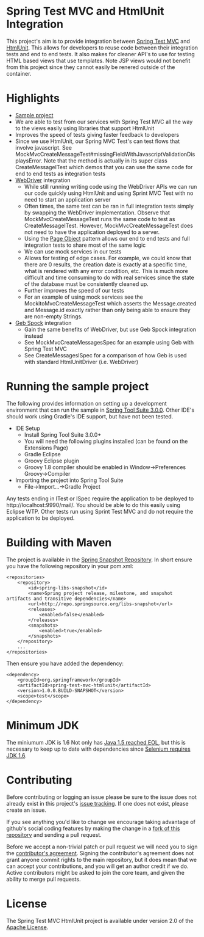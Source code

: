 Spring Test MVC and HtmlUnit Integration
=======================

This project's aim is to provide integration between [Spring Test MVC](https://github.com/SpringSource/spring-test-mvc) and [HtmlUnit](http://htmlunit.sourceforge.net/). This allows for developers to reuse code between their integration tests and end to end tests. It also makes for cleaner API's to use for testing HTML based views that use templates. Note JSP views would not benefit from this project since they cannot easily be renered outside of the container.

Highlights
===========
* [Sample project](#running-the-sample-project)
* We are able to test from our services with Spring Test MVC all the way to the views easily using libraries that support HtmlUnit
* Improves the speed of tests giving faster feedback to developers
* Since we use HtmlUnit, our Spring MVC Test's can test flows that involve javascript. See MockMvcCreateMessageTest#missingFieldWithJavascriptValidationDisplaysError. Note that the method is actually in its super class CreateMessageITest which demos that you can use the same code for end to end tests as integration tests
* [WebDriver](http://seleniumhq.org/projects/webdriver/) integration
	* While still running writing code using the WebDriver APIs we can run our code quickly using HtmlUnit and using Sprint MVC Test with no need to start an application server
	* Often times, the same test can be ran in full integration tests simply by swapping the WebDriver implementation. Observe that MockMvcCreateMessageTest runs the same code to test as CreateMessageITest. However, MockMvcCreateMessageTest does not need to have the application deployed to a server.
	* Using the [Page Object](http://code.google.com/p/selenium/wiki/PageObjects) pattern allows our end to end tests and full integration tests to share most of the same logic
	* We can use mock services in our tests
	* Allows for testing of edge cases. For example, we could know that there are 0 results, the creation date is exactly at a specific time, what is rendered with any error condition, etc. This is much more difficult and time consuming to do with real services since the state of the database must be consistently cleaned up.
	* Further improves the speed of our tests
	* For an example of using mock services see the MockitoMvcCreateMessageTest which asserts the Message.created and Message.id exactly rather than only being able to ensure they are non-empty Strings.
* [Geb Spock](http://www.gebish.org/manual/current/testing.html#spock_junit__testng) integration
	* Gain the same benefits of WebDriver, but use Geb Spock integration instead
	* See MockMvcCreateMessagesSpec for an example using Geb with Spring Test MVC
	* See CreateMessagesISpec for a comparison of how Geb is used with standard HtmlUnitDriver (i.e. WebDriver)

Running the sample project
==================

The following provides information on setting up a development environment that can run the sample in [Spring Tool Suite 3.0.0](http://www.springsource.org/sts). Other IDE's should work using Gradle's IDE support, but have not been tested.

* IDE Setup
	* Install Spring Tool Suite 3.0.0+
	* You will need the following plugins installed (can be found on the Extensions Page)
	* Gradle Eclipse
	* Groovy Eclipse plugin
	* Groovy 1.8 compiler should be enabled in Window->Preferences Groovy->Compiler
* Importing the project into Spring Tool Suite
	* File->Import...->Gradle Project

Any tests ending in ITest or ISpec require the application to be deployed to http://localhost:9990/mail/. You should be able to do this easily using Eclipse WTP. Other tests run using Sprint Test MVC and do not require the application to be deployed.

Building with Maven
==============

The project is available in the [Spring Snapshot Repository](https://github.com/SpringSource/spring-framework/wiki/SpringSource-repository-FAQ). In short ensure you have the following repository in your pom.xml:

	<repositories>
		<repository>
			<id>spring-libs-snapshot</id>
			<name>Spring project release, milestone, and snapshot artifacts and transitive dependencies</name>
			<url>http://repo.springsource.org/libs-snapshot</url>
			<releases>
				<enabled>false</enabled>
			</releases>
			<snapshots>
				<enabled>true</enabled>
			</snapshots>
		</repository>
		...
	</repositories>

Then ensure you have added the dependency:

	<dependency>
		<groupId>org.springframework</groupId>
		<artifactId>spring-test-mvc-htmlunit</artifactId>
		<version>1.0.0.BUILD-SNAPSHOT</version>
		<scope>test</scope>
	</dependency>

Minimum JDK
==============
The miniumum JDK is 1.6 Not only has [Java 1.5 reached EOL](http://www.oracle.com/technetwork/java/eol-135779.html ), but this is necessary to keep up to date with dependencies since [Selenium requires JDK 1.6](https://groups.google.com/forum/#!searchin/selenium-developers/java$206/selenium-developers/aB5NqZkJIpQ/VDZhrLuh7IIJ).

Contributing
==============
Before contributing or logging an issue please be sure to the issue does not already exist in this project's [issue tracking](https://github.com/rwinch/spring-test-mvc-htmlunit/issues). If one does not exist, please create an issue.

If you see anything you'd like to change we encourage taking advantage of github's social coding features by making the change in a [fork of this repository](http://help.github.com/forking/) and sending a pull request.

Before we accept a non-trivial patch or pull request we will need you to sign the [contributor's agreement](https://support.springsource.com/spring_committer_signup). Signing the contributor's agreement does not grant anyone commit rights to the main repository, but it does mean that we can accept your contributions, and you will get an author credit if we do. Active contributors might be asked to join the core team, and given the ability to merge pull requests.

License
==============
The Spring Test MVC HtmlUnit project is available under version 2.0 of the [Apache License](http://www.apache.org/licenses/LICENSE-2.0).

